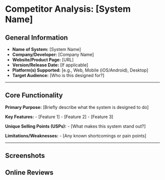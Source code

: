 # Competitor Analysis: [System Name] 
## General Information 
- **Name of System:** [System Name] 
- **Company/Developer:** [Company Name] 
- **Website/Product Page:** [URL] 
- **Version/Release Date:** [If applicable] 
- **Platform(s) Supported:** [e.g., Web, Mobile (iOS/Android), Desktop] 
- **Target Audience:** [Who is this designed for?] 

--- 
## Core Functionality 

**Primary Purpose:** [Briefly describe what the system is designed to do] 

**Key Features:** - [Feature 1] - [Feature 2] - [Feature 3] 

**Unique Selling Points (USPs):** - [What makes this system stand out?] 

**Limitations/Weaknesses:** - [Any known shortcomings or pain points] 

---

## Screenshots


## Online Reviews
